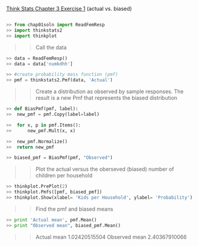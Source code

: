 [Think Stats Chapter 3 Exercise 1](http://greenteapress.com/thinkstats2/html/thinkstats2004.html#toc31) (actual vs. biased)
>>
```python

>> from chap01soln import ReadFemResp
>> import thinkstats2
>> import thinkplot
```
>> Call the data
```python
>> data = ReadFemResp()
>> data = data['numkdhh']

>> #create probability mass function (pmf)
>> pmf = thinkstats2.Pmf(data, 'Actual')
```
>> Create a distribution as observed by sample responses.
>> The result is a new Pmf that represents the biased distribution
```python
>> def BiasPmf(pmf, label):
>> 	new_pmf = pmf.Copy(label=label)

>> 	for x, p in pmf.Items():
>> 		new_pmf.Mult(x, x)

>> 	new_pmf.Normalize()
>>	return new_pmf

>> biased_pmf = BiasPmf(pmf, "Observed")
```
>> Plot the actual versus the oberseved (biased) number of children per household
```python
>> thinkplot.PrePlot(2)
>> thinkplot.Pmfs([pmf, biased_pmf])
>> thinkplot.Show(xlabel= 'Kids per Household', ylabel= 'Probability')
```
>> Find the pmf and biased means
```python
>> print 'Actual mean', pmf.Mean()
>> print "Observed mean", biased_pmf.Mean()
```
>> Actual mean 1.02420515504
>> Observed mean 2.40367910066
